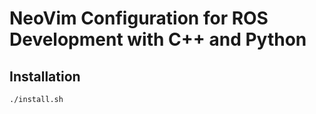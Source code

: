 # NeoVim Configuration for ROS Development with C++ and Python

## Installation

```bash
./install.sh
```
